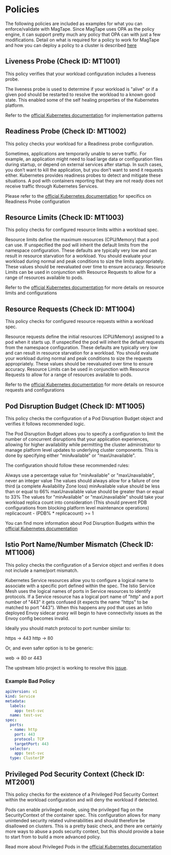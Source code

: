 # Policies

The following policies are included as examples for what you can enforce/validate with MagTape. Since MagTape uses OPA as the policy engine, it can support pretty much any policy that OPA can with just a few modifications. Detail on what is required for a policy to work for MagTape and how you can deploy a policy to a cluster is described [here](/README.md#policies)

## Liveness Probe (Check ID: MT1001)

This policy verifies that your workload configuration includes a liveness probe.

The liveness probe is used to determine if your workload is "alive" or if a given pod should be restarted to resolve the workload to a known good state. This enabled some of the self healing properties of the Kubernetes platform.

Refer to the [official Kubernetes documentation](https://kubernetes.io/docs/tasks/configure-pod-container/configure-liveness-readiness-probes/) for implementation patterns

## Readiness Probe (Check ID: MT1002)

This policy checks your workload for a Readiness probe configuration.

Sometimes, applications are temporarily unable to serve traffic. For example, an application might need to load large data or configuration files during startup, or depend on external services after startup. In such cases, you don’t want to kill the application, but you don’t want to send it requests either. Kubernetes provides readiness probes to detect and mitigate these situations. A pod with containers reporting that they are not ready does not receive traffic through Kubernetes Services.

Please refer to the [official Kubernetes documentation](https://kubernetes.io/docs/tasks/configure-pod-container/configure-liveness-readiness-probes/#define-readiness-probes) for specifics on Readiness Probe configuration

## Resource Limits (Check ID: MT1003)

This policy checks for configured resource limits within a workload spec.

Resource limits define the maximum resources (CPU/Memory) that a pod can use. If unspecified the pod will inherit the default limits from the namespace configuration. These defaults are typically very low and can result in resource starvation for a workload. You should evaluate your workload during normal and peak conditions to size the limits appropriately. These values should be reevaluated over time to ensure accuracy. Resource Limits can be used in conjunction with Resource Requests to allow for a range of resources available to pods.

Refer to the [official Kubernetes documentation](https://kubernetes.io/docs/concepts/configuration/manage-compute-resources-container/#resource-requests-and-limits-of-pod-and-container) for more details on resource limits and configurations

## Resource Requests (Check ID: MT1004)

This policy checks for configured resource requests within a workload spec.

Resource requests define the initial resources (CPU/Memory) assigned to a pod when it starts up. If unspecified the pod will inherit the default requests from the namespace configuration. These defaults are typically very low and can result in resource starvation for a workload. You should evaluate your workload during normal and peak conditions to size the requests appropriately. These values should be reevaluated over time to ensure accuracy. Resource Limits can be used in conjunction with Resource Requests to allow for a range of resources available to pods.

Refer to the [official Kubernetes documentation](https://kubernetes.io/docs/concepts/configuration/manage-compute-resources-container/#resource-requests-and-limits-of-pod-and-container) for more details on resource requests and configurations

## Pod Disruption Budget (Check ID: MT1005)

This policy checks the configuration of a Pod Disruption Budget object and verifies it follows recommended logic.

The Pod Disruption Budget allows you to specify a configuration to limit the number of concurrent disruptions that your application experiences, allowing for higher availability while permitting the cluster administrator to manage platform level updates to underlying cluster components. This is done by specifying either "minAvailable" or "maxUnavailable".

The configuration should follow these recommended rules:

Always use a percentage value for "minAvailable" or "maxUnavailable", never an integer value
The values should always allow for a failure of one third (a complete Availability Zone loss)
minAvailable value should be less than or equal to 66%
maxUnavailable value should be greater than or equal to 33%
The values for "minAvailable" or "maxUnavailable" should take your workload replica count into consideration (This should prevent PDB configurations from blocking platform level maintenance operations)
replicacount - (PDB% * replicacount) >= 1

You can find more information about Pod Disruption Budgets within the [official Kubernetes documentation](https://kubernetes.io/docs/tasks/run-application/configure-pdb)

## Istio Port Name/Number Mismatch (Check ID: MT1006)

This policy checks the configuration of a Service object and verifies it does not include a name/port mismatch.

Kubernetes Service resources allow you to configure a logical name to associate with a specific port defined within the spec. The Istio Service Mesh uses the logical names of ports in Service resources to identify protocols. If a Service resource has a logical port name of "http" and a port number of "443" it gets confused (it expects the name "https" to be matched to port "443"). When this happens any pod that uses an Istio deployed Envoy sidecar proxy will begin to have connectivity issues as the Envoy config becomes invalid.

Ideally you should match protocol to port number similar to:

https → 443
http → 80

Or, and even safer option is to be generic:

web → 80 or 443

The upstream Istio project is working to resolve this [issue](https://github.com/istio/istio/issues/16458).

### Example Bad Policy

```yaml
apiVersion: v1
kind: Service
metadata:
  labels:
    app: test-svc
  name: test-svc
spec:
  ports:
  - name: http
    port: 443
    protocol: TCP
    targetPort: 443
  selector:
    app: test-svc
  type: ClusterIP
```

## Privileged Pod Security Context (Check ID: MT2001)

This policy checks for the existence of a Privileged Pod Security Context within the workload configuration and will deny the workload if detected.

Pods can enable privileged mode, using the privileged flag on the SecurityContext of the container spec. This configuration allows for many unintended security related vulnerabilities and should therefore be disallowed on clusters. This is a pretty basic check, and there are certainly more ways to abuse a pods security context, but this should provide a base to start from to build a more advanced policy.

Read more about Privileged Pods in the [official Kubernetes documentation](https://kubernetes.io/docs/concepts/workloads/pods/pod/#privileged-mode-for-pod-containers)

